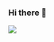 ### Hi there 👋
<img src = "https://www.canva.com/design/DAFj_EZnFYY/SW_f7DwSV1X1_Umaul50Yg/watch?utm_content=DAFj_EZnFYY&utm_campaign=designshare&utm_medium=link&utm_source=publishsharelink">
<!--
**DontStopPrograming/DontStopPrograming** is a ✨ _special_ ✨ repository because its `README.md` (this file) appears on your GitHub profile.

Here are some ideas to get you started:

- 🔭 I’m currently working on ...
- 🌱 I’m currently learning ...
- 👯 I’m looking to collaborate on ...
- 🤔 I’m looking for help with ...
- 💬 Ask me about ...
- 📫 How to reach me: ...
- 😄 Pronouns: ...
- ⚡ Fun fact: ...
-->
